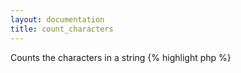 ```yaml
---
layout: documentation
title: count_characters
---
```


Counts the characters in a string
{% highlight php %}
<?php
count_characters(string $value, [ bool $count_spaces = false ])
{% endhighlight %}

* **value**: the string to process
* **count_spaces**: if true, the white-space characters are counted as well


## Example
{% highlight smarty %}
{count_characters('ab cd')}
{count_characters('ab cd', true)}
{% endhighlight %}


## Output
{% highlight text %}
4
5
{% endhighlight %}
